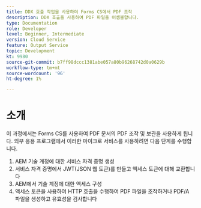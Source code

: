 ```yaml
---
title: DDX 호출 작업을 사용하여 Forms CS에서 PDF 조작
description: DDX 호출을 사용하여 PDF 파일을 어셈블합니다.
type: Documentation
role: Developer
level: Beginner, Intermediate
version: Cloud Service
feature: Output Service
topic: Development
kt: 9980
source-git-commit: b7ff98dccc1381abe057a80b96268742d0a0629b
workflow-type: tm+mt
source-wordcount: '96'
ht-degree: 1%

---
```


# 소개

이 과정에서는 Forms CS를 사용하여 PDF 문서의 PDF 조작 및 보관을 사용하게 됩니다. 외부 응용 프로그램에서 이러한 마이크로 서비스를 사용하려면 다음 단계를 수행합니다.

1. AEM 기술 계정에 대한 서비스 자격 증명 생성
1. 서비스 자격 증명에서 JWT(JSON 웹 토큰)를 만들고 액세스 토큰에 대해 교환합니다
1. AEM에서 기술 계정에 대한 액세스 구성
1. 액세스 토큰을 사용하여 HTTP 호출을 수행하여 PDF 파일을 조작하거나 PDF/A 파일을 생성하고 유효성을 검사합니다
